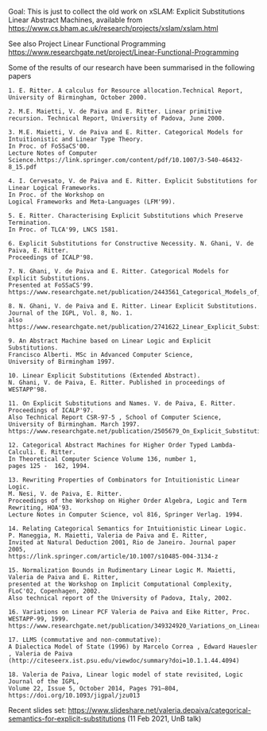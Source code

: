 Goal: This is just to collect the old work on xSLAM: Explicit Substitutions Linear Abstract Machines, 
available from https://www.cs.bham.ac.uk/research/projects/xslam/xslam.html 

See also Project Linear Functional Programming 
https://www.researchgate.net/project/Linear-Functional-Programming

Some of the results of our research have been summarised in the following papers

    1. E. Ritter. A calculus for Resource allocation.Technical Report, University of Birmingham, October 2000.

    2. M.E. Maietti, V. de Paiva and E. Ritter. Linear primitive recursion. Technical Report, University of Padova, June 2000.

    3. M.E. Maietti, V. de Paiva and E. Ritter. Categorical Models for Intuitionistic and Linear Type Theory. 
    In Proc. of FoSSaCS'00. 
    Lecture Notes of Computer Science.https://link.springer.com/content/pdf/10.1007/3-540-46432-8_15.pdf

    4. I. Cervesato, V. de Paiva and E. Ritter. Explicit Substitutions for Linear Logical Frameworks. 
    In Proc. of the Workshop on 
    Logical Frameworks and Meta-Languages (LFM'99). 

    5. E. Ritter. Characterising Explicit Substitutions which Preserve Termination. 
    In Proc. of TLCA'99, LNCS 1581. 

    6. Explicit Substitutions for Constructive Necessity. N. Ghani, V. de Paiva, E. Ritter. 
    Proceedings of ICALP'98.

    7. N. Ghani, V. de Paiva and E. Ritter. Categorical Models for Explicit Substitutions. 
    Presented at FoSSaCS'99. 
    https://www.researchgate.net/publication/2443561_Categorical_Models_of_Explicit_Substitutions

    8. N. Ghani, V. de Paiva and E. Ritter. Linear Explicit Substitutions. 
    Journal of the IGPL, Vol. 8, No. 1.
    also https://www.researchgate.net/publication/2741622_Linear_Explicit_Substitutions

    9. An Abstract Machine based on Linear Logic and Explicit Substitutions. 
    Francisco Alberti. MSc in Advanced Computer Science, 
    University of Birmingham 1997.

    10. Linear Explicit Substitutions (Extended Abstract). 
    N. Ghani, V. de Paiva, E. Ritter. Published in proceedings of WESTAPP'98. 

    11. On Explicit Substitutions and Names. V. de Paiva, E. Ritter. 
    Proceedings of ICALP'97. 
    Also Technical Report CSR-97-5 , School of Computer Science, University of Birmingham. March 1997.
    https://www.researchgate.net/publication/2505679_On_Explicit_Substitutions_and_Names

    12. Categorical Abstract Machines for Higher Order Typed Lambda-Calculi. E. Ritter. 
    In Theoretical Computer Science Volume 136, number 1, 
    pages 125 -  162, 1994.

    13. Rewriting Properties of Combinators for Intuitionistic Linear Logic. 
    M. Nesi, V. de Paiva, E. Ritter. 
    Proceedings of the Workshop on Higher Order Algebra, Logic and Term Rewriting, HOA'93. 
    Lecture Notes in Computer Science, vol 816, Springer Verlag. 1994.

    14. Relating Categorical Semantics for Intuitionistic Linear Logic.
    P. Maneggia, M. Maietti, Valeria de Paiva and E. Ritter, 
    Invited at Natural Deduction 2001, Rio de Janeiro. Journal paper  2005,
    https://link.springer.com/article/10.1007/s10485-004-3134-z
    
    15. Normalization Bounds in Rudimentary Linear Logic M. Maietti, Valeria de Paiva and E. Ritter, 
    presented at the Workshop on Implicit Computational Complexity, FLoC'02, Copenhagen, 2002. 
    Also technical report of the University of Padova, Italy, 2002.
    
    16. Variations on Linear PCF Valeria de Paiva and Eike Ritter, Proc. WESTAPP-99, 1999. 
    https://www.researchgate.net/publication/349324920_Variations_on_Linear_PCF
    
    17. LLMS (commutative and non-commutative):
    A Dialectica Model of State (1996) by Marcelo Correa , Edward Hauesler , Valeria de Paiva 
    (http://citeseerx.ist.psu.edu/viewdoc/summary?doi=10.1.1.44.4094)
    
    18. Valeria de Paiva, Linear logic model of state revisited, Logic Journal of the IGPL, 
    Volume 22, Issue 5, October 2014, Pages 791–804, https://doi.org/10.1093/jigpal/jzu013

Recent slides set: https://www.slideshare.net/valeria.depaiva/categorical-semantics-for-explicit-substitutions
(11 Feb 2021, UnB talk)

